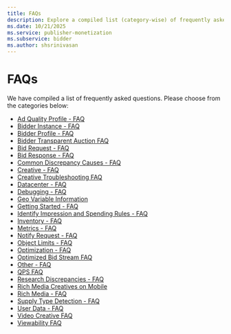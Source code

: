 ```yaml
---
title: FAQs
description: Explore a compiled list (category-wise) of frequently asked questions based on specific categories for easy reference.
ms.date: 10/21/2025
ms.service: publisher-monetization
ms.subservice: bidder
ms.author: shsrinivasan
---
```


# FAQs

We have compiled a list of frequently asked questions. Please choose from the categories below:

- [Ad Quality Profile - FAQ](ad-quality-profile---faq.md)
- [Bidder Instance - FAQ](bidder-instance---faq.md)
- [Bidder Profile - FAQ](bidder-profile---faq.md)
- [Bidder Transparent Auction FAQ](bidder-transparent-auction-faq.md)
- [Bid Request - FAQ](bid-request---faq.md)
- [Bid Response - FAQ](bid-response---faq.md)
- [Common Discrepancy Causes - FAQ](common-discrepancy-causes---faq.md)
- [Creative - FAQ](creative---faq.md)
- [Creative Troubleshooting FAQ](creative-troubleshooting-faq.md)
- [Datacenter - FAQ](datacenter---faq.md)
- [Debugging - FAQ](debugging---faq.md)
- [Geo Variable Information](geo-variable-information.md)
- [Getting Started - FAQ](getting-started---faq.md)
- [Identify Impression and Spending Rules -
  FAQ](identify-impression-and-spending-rules---faq.md)
- [Inventory - FAQ](inventory---faq.md)
- [Metrics - FAQ](metrics---faq.md)
- [Notify Request - FAQ](notify-request---faq.md)
- [Object Limits - FAQ](object-limits---faq.md)
- [Optimization - FAQ](optimization---faq.md)
- [Optimized Bid Stream FAQ](optimized-bid-stream-faq.md)
- [Other - FAQ](other---faq.md)
- [QPS FAQ](qps-faq.md)
- [Research Discrepancies - FAQ](research-discrepancies---faq.md)
- [Rich Media Creatives on Mobile](rich-media-creatives-on-mobile.md)
- [Rich Media - FAQ](rich-media---faq.md)
- [Supply Type Detection - FAQ](supply-type-detection---faq.md)
- [User Data - FAQ](user-data---faq.md)
- [Video Creative FAQ](video-creative-faq.md)
- [Viewability FAQ](viewability-faq.md)
